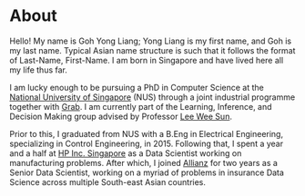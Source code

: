 # About

Hello! My name is Goh Yong Liang; Yong Liang is my first name, and Goh is my last name. Typical Asian name structure is such that it follows the format of Last-Name, First-Name. I am born in Singapore and have lived here all my life thus far.

I am lucky enough to be pursuing a PhD in Computer Science at the [National University of Singapore](https://www.nus.edu.sg) (NUS) through a joint industrial programme together with [Grab](https://www.grab.com/sg/). I am currently part of the Learning, Inference, and Decision Making group advised by Professor [Lee Wee Sun](https://www.comp.nus.edu.sg/~leews/).

Prior to this, I graduated from NUS with a B.Eng in Electrical Engineering, specializing in Control Engineering, in 2015. Following that, I spent a year and a half at [HP Inc. Singapore](https://www.hp.com) as a Data Scientist working on manufacturing problems. After which, I joined [Allianz](https://www.allianz.com) for two years as a Senior Data Scientist, working on a myriad of problems in insurance Data Science across multiple South-east Asian countries.


